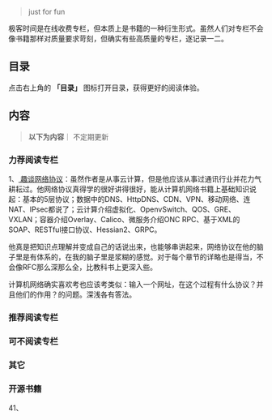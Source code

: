 > just for fun

极客时间是在线收费专栏，但本质上是书籍的一种衍生形式。虽然人们对专栏不会像书籍那样对质量要求苛刻，但确实有些高质量的专栏，逐记录一二。

## 目录

点击右上角的 **「目录」** 图标打开目录，获得更好的阅读体验。


## 内容
> **以下为内容**｜ 不定期更新

### 力荐阅读专栏   

1、[ 趣谈网络协议](https://time.geekbang.org/column/intro/100007101?utm_campaign=geektime_search&utm_content=geektime_search&utm_medium=geektime_search&utm_source=geektime_search&utm_term=geektime_search)：虽然作者是从事云计算，但是他应该从事过通讯行业并花力气耕耘过。他网络协议真得学的很好讲得很好，能从计算机网络书籍上基础知识说起：基本的5层协议；数据中的DNS、HttpDNS、CDN、VPN、移动网络、连NAT、IPsec都说了；云计算介绍虚拟化、OpenvSwitch、QOS、GRE、VXLAN；容器介绍Overlay、Calico、微服务介绍ONC RPC、基于XML的SOAP、RESTful接口协议、Hessian2、GRPC。

他真是把知识点理解并变成自己的话说出来，也能够串讲起来，网络协议在他的脑子里是有体系的，在我的脑子里是浆糊的感觉。对于每个章节的详略也是得当，不会像RFC那么深那么全，比教科书上更深入些。

计算机网络确实喜欢考也应该考类似：输入一个网址，在这个过程有什么协议？并且他们的作用？的问题。深浅各有答法。


### 推荐阅读专栏       




### 可不阅读专栏   


 


### 其它

<!-- [极客时间电子书](https://github.com/it-ebooks-0/geektime-books)
-->





<!--
-->




### 开源书籍
41、

<!-- 
    [introduction-to-bash-scripting](https://hellogithub.com/periodical/statistics/click?target=https://github.com/bobbyiliev/introduction-to-bash-scripting)：《Bash 脚本入门指南》。这是一本教你如何编写出色的 Bash 脚本的开源书籍。
    -->